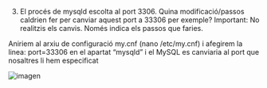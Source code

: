 3.	El procés de mysqld escolta al port 3306. Quina modificació/passos caldrien fer per canviar aquest port a 33306 per exemple? Important: No realitzis els canvis. Només indica els passos que faries. 

Aniriem al arxiu de configuració my.cnf (nano /etc/my.cnf) i afegirem la linea: port=33306 en el apartat “mysqld” i el MySQL es canviaria al port que nosaltres li hem especificat

![imagen](https://user-images.githubusercontent.com/61557739/154850968-c6ad0e19-e530-4d54-ae74-3b767e6cc932.png)
